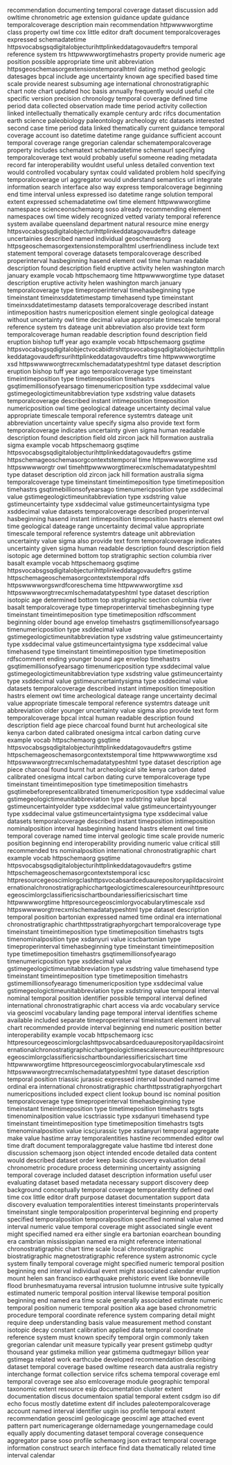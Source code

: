 recommendation documenting temporal coverage dataset discussion add owltime chronometric age extension guidance update guidance temporalcoverage description main recommendation httpwwwworgtime class property owl time cox little editor draft document temporalcoverages expressed schemadatetime httpsvocabsgsqdigitalobjecturihttplinkeddatagovaudeftrs temporal reference system trs httpwwwworgtimehastrs property provide numeric age position possible appropriate time unit abbreviation httpsgeoschemasorgextensionstemporalhtml dating method geologic datesages bpcal include age uncertainty known age specified based time scale provide nearest subsuming age international chronostratigraphic chart note chart updated hoc basis annually frequently would useful cite specific version precision chronology temporal coverage defined time period data collected observation made time period activity collection linked intellectually thematically example century ardc rifcs documentation earth science paleobiology paleontology archeology etc datasets interested second case time period data linked thematically current guidance temporal coverage account iso datetime datetime range guidance sufficient account temporal coverage range gregorian calendar schematemporalcoverage property includes schematext schemadatetime schemaurl specifying temporalcoverage text would probably useful someone reading metadata record far interoperability wouldnt useful unless detailed convention text would controlled vocabulary syntax could validated problem hold specifying temporalcoverage url aggregator would understand semantics url integrate information search interface also way express temporalcoverage beginning end time interval unless expressed iso datetime range solution temporal extent expressed schemadatetime owl time element httpwwwworgtime namespace scienceonschemaorg soso already recommending element namespaces owl time widely recognized vetted variaty temporal reference system availabe queensland department natural resource mine energy httpsvocabsgsqdigitalobjecturihttplinkeddatagovaudeftrs dateage uncertainies described named individual geoschemasorg httpsgeoschemasorgextensionstemporalhtml userfriendliness include text statement temporal coverage datasets temporalcoverage described properinterval hasbeginning hasend element owl time human readable description found description field eruptive activity helen washington march january example vocab httpschemaorg time httpwwwworgtime type dataset description eruptive activity helen washington march january temporalcoverage type timeproperinterval timehasbeginning type timeinstant timeinxsddatetimestamp timehasend type timeinstant timeinxsddatetimestamp datasets temporalcoverage described instant intimeposition hastrs numericposition element single geological dateage without uncertainty owl time decimal value appropriate timescale temporal reference system trs dateage unit abbreviation also provide text form temporalcoverage human readable description found description field eruption bishop tuff year ago example vocab httpschemaorg gsqtime httpsvocabsgsqdigitalobjectvocabidtrshttpsvocabsgsqdigitalobjecturihttplinkeddatagovaudeftrsurihttplinkeddatagovaudeftrs time httpwwwworgtime xsd httpswwwworgtrrecxmlschemadatatypeshtml type dataset description eruption bishop tuff year ago temporalcoverage type timeinstant timeintimeposition type timetimeposition timehastrs gsqtimemillionsofyearsago timenumericposition type xsddecimal value gstimegeologictimeunitabbreviation type xsdstring value datasets temporalcoverage described instant intimeposition timeposition numericposition owl time geological dateage uncertainty decimal value appropriate timescale temporal reference systemtrs dateage unit abbreviation uncertainty value specify sigma also provide text form temporalcoverage indicates uncertainty given sigma human readable description found description field old zircon jack hill formation australia sigma example vocab httpschemaorg gsqtime httpsvocabsgsqdigitalobjecturihttplinkeddatagovaudeftrs gstime httpschemageoschemasorgcontextstemporal time httpwwwworgtime xsd httpswwwworgtr owl timehttpwwwworgtimerecxmlschemadatatypeshtml type dataset description old zircon jack hill formation australia sigma temporalcoverage type timeinstant timeintimeposition type timetimeposition timehastrs gsqtimebillionsofyearsago timenumericposition type xsddecimal value gstimegeologictimeunitabbreviation type xsdstring value gstimeuncertainty type xsddecimal value gstimeuncertaintysigma type xsddecimal value datasets temporalcoverage described properinterval hasbeginning hasend instant intimeposition timeposition hastrs element owl time geological dateage range uncertainty decimal value appropriate timescale temporal reference systemtrs dateage unit abbreviation uncertainty value sigma also provide text form temporalcoverage indicates uncertainty given sigma human readable description found description field isotopic age determined bottom top stratigraphic section columbia river basalt example vocab httpschemaorg gsqtime httpsvocabsgsqdigitalobjecturihttplinkeddatagovaudeftrs gstime httpschemageoschemasorgcontextstemporal rdfs httpswwwworgswrdfcoreschema time httpwwwworgtime xsd httpswwwworgtrrecxmlschemadatatypeshtml type dataset description isotopic age determined bottom top stratigraphic section columbia river basalt temporalcoverage type timeproperinterval timehasbeginning type timeinstant timeintimeposition type timetimeposition rdfscomment beginning older bound age envelop timehastrs gsqtimemillionsofyearsago timenumericposition type xsddecimal value gstimegeologictimeunitabbreviation type xsdstring value gstimeuncertainty type xsddecimal value gstimeuncertaintysigma type xsddecimal value timehasend type timeinstant timeintimeposition type timetimeposition rdfscomment ending younger bound age envelop timehastrs gsqtimemillionsofyearsago timenumericposition type xsddecimal value gstimegeologictimeunitabbreviation type xsdstring value gstimeuncertainty type xsddecimal value gstimeuncertaintysigma type xsddecimal value datasets temporalcoverage described instant intimeposition timeposition hastrs element owl time archeological dateage range uncertainty decimal value appropriate timescale temporal reference systemtrs dateage unit abbreviation older younger uncertainty value sigma also provide text form temporalcoverage bpcal intcal human readable description found description field age piece charcoal found burnt hut archeological site kenya carbon dated calibrated onesigma intcal carbon dating curve example vocab httpschemaorg gsqtime httpsvocabsgsqdigitalobjecturihttplinkeddatagovaudeftrs gstime httpschemageoschemasorgcontextstemporal time httpwwwworgtime xsd httpswwwworgtrrecxmlschemadatatypeshtml type dataset description age piece charcoal found burnt hut archeological site kenya carbon dated calibrated onesigma intcal carbon dating curve temporalcoverage type timeinstant timeintimeposition type timetimeposition timehastrs gsqtimebeforepresentcalibrated timenumericposition type xsddecimal value gstimegeologictimeunitabbreviation type xsdstring value bpcal gstimeuncertaintyolder type xsddecimal value gstimeuncertaintyyounger type xsddecimal value gstimeuncertaintysigma type xsddecimal value datasets temporalcoverage described instant timeposition intimeposition nominalposition interval hasbeginning hasend hastrs element owl time temporal coverage named time interval geologic time scale provide numeric position beginning end interoperability providing numeric value critical still recommended trs nominalposition international chronostratigraphic chart example vocab httpschemaorg gsqtime httpsvocabsgsqdigitalobjecturihttplinkeddatagovaudeftrs gstime httpschemageoschemasorgcontextstemporal icsc httpresourcegeoscimlorgclashttpsvocabsardceduaurepositoryapildacsirointernationalchronostratigraphicchartgeologictimescaleresourceurihttpresourcegeoscimlorgclassifiericsischartboundariessifiericsischart time httpwwwworgtime httpresourcegeoscimlorgvocabularytimescale xsd httpswwwworgtrrecxmlschemadatatypeshtml type dataset description temporal position bartonian expressed named time ordinal era international chronostratigraphic charthttpsstratigraphyorgchart temporalcoverage type timeinstant timeintimeposition type timetimeposition timehastrs tsgts timenominalposition type xsdanyuri value icscbartonian type timeproperinterval timehasbeginning type timeinstant timeintimeposition type timetimeposition timehastrs gsqtimemillionsofyearago timenumericposition type xsddecimal value gstimegeologictimeunitabbreviation type xsdstring value timehasend type timeinstant timeintimeposition type timetimeposition timehastrs gstimemillionsofyearago timenumericposition type xsddecimal value gstimegeologictimeunitabbreviation type xsdstring value temporal interval nominal temporal position identifier possible temporal interval defined international chronostratigraphic chart access via ardc vocabulary service via geosciml vocabulary landing page temporal interval identifies scheme available included separate timeproperinterval timeinstant element interval chart recommended provide interval beginning end numeric position better interoperability example vocab httpschemaorg icsc httpresourcegeoscimlorgclashttpsvocabsardceduaurepositoryapildacsirointernationalchronostratigraphicchartgeologictimescaleresourceurihttpresourcegeoscimlorgclassifiericsischartboundariessifiericsischart time httpwwwworgtime httpresourcegeoscimlorgvocabularytimescale xsd httpswwwworgtrrecxmlschemadatatypeshtml type dataset description temporal position triassic jurassic expressed interval bounded named time ordinal era international chronostratigraphic charthttpsstratigraphyorgchart numericpositions included expect client lookup bound isc nominal position temporalcoverage type timeproperinterval timehasbeginning type timeinstant timeintimeposition type timetimeposition timehastrs tsgts timenominalposition value icsctriassic type xsdanyuri timehasend type timeinstant timeintimeposition type timetimeposition timehastrs tsgts timenominalposition value icscjurassic type xsdanyuri temporal aggregate make value hastime array temporalentities hastine recommended editor owl time draft document temporalaggregate value hastime tbd interest done discussion schemaorg json object intended encode detailed data content would described dataset order keep basic discovery evaluation detail chronometric procedure process determining uncertainty assigning temporal coverage included dataset description information useful user evaluating dataset based metadata necessary support discovery deep background conceptually temporal coverage temporalentity defined owl time cox little editor draft purpose dataset documentation support data discovery evaluation temporalentities interest timeinstants properintervals timeinstant single temporalposition properinterval beginning end property specified temporalposition temporalposition specified nominal value named interval numeric value temporal coverage might associated single event might specified named era either single era bartonian eoarchean bounding era cambrian mississippian named era might reference international chronostratigraphic chart time scale local chronostratigraphic biostratigraphic magnetostratigraphic reference system astronomic cycle system finally temporal coverage might specified numeric temporal position beginning end interval individual event might associated calendar eruption mount helen san francisco earthquake prehistoric event like bonneville flood brunhesmatuyama reversal intrusion tuolumne intrusive suite typically estimated numeric temporal position interval likewise temporal position beginning end named era time scale generally associated estimate numeric temporal position numeric temporal position aka age based chronometric procedure temporal coordinate reference system comparing detail might require deep understanding basis value measurement method constant isotopic decay constant calibration applied data temporal coordinate reference system must known specify temporal orgin commonly taken gregorian calendar unit measure typically year present gstimebp qudtyr thousand year gstimeka million year gstimema qudtmegayr billion year gstimega related work earthcube developed recommendation describing dataset temporal coverage based owltime research data australia registry interchange format collection service rifcs schema temporal coverage eml temporal coverage see also emlcoverage module geographic temporal taxonomic extent resource esip documentation cluster extent documentation discus documentaion spatial temporal extent csdgm iso dif echo focus mostly datetime extent dif includes paleotemporalcoverage account named interval identifier usgin iso profile temporal extent recommendation geosciml geologicage geosciml age attached event pattern part numericagerange oldernamedage youngernamedage could equally apply documenting dataset temporal coverage consequence aggregator parse soso profile schemaorg json extract temporal coverage information construct search interface find data thematically related time interval calendar